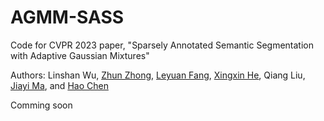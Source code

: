 # AGMM-SASS
Code for CVPR 2023 paper, "Sparsely Annotated Semantic Segmentation with Adaptive Gaussian Mixtures"

Authors: Linshan Wu, <a href="https://scholar.google.com/citations?user=nZizkQ0AAAAJ&hl">Zhun Zhong</a>, <a href="https://scholar.google.com/citations?hl=en&user=Gfa4nasAAAAJ">Leyuan Fang</a>, <a href="https://scholar.google.com/citations?hl=zh-CN&user=bHSKDuYAAAAJ">Xingxin He</a>, Qiang Liu, <a href="https://scholar.google.com/citations?hl=zh-CN&user=73trMQkAAAAJ">Jiayi Ma</a>, and <a href="https://scholar.google.com/citations?hl=en&user=Z_t5DjwAAAAJ">Hao Chen</a>

Comming soon
